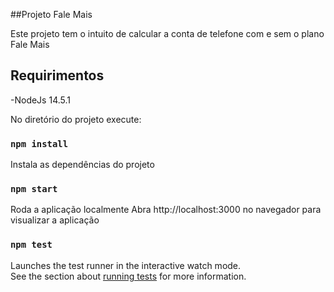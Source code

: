 ##Projeto Fale Mais 

Este projeto tem o intuito de calcular a conta de telefone com e sem o plano Fale Mais

## Requirimentos

-NodeJs 14.5.1

No diretório do projeto execute:

### `npm install`

Instala as dependências do projeto

### `npm start`

Roda a aplicação localmente
Abra http://localhost:3000 no navegador para visualizar a aplicação

### `npm test`

Launches the test runner in the interactive watch mode.\
See the section about [running tests](https://facebook.github.io/create-react-app/docs/running-tests) for more information.

